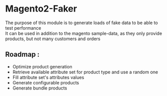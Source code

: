 # Magento2-Faker

The purpose of this module is to generate loads of fake data to be able to test performance  
It can be used in addition to the magento sample-data, as they only provide products, but not many customers and orders

## Roadmap :

* Optimize product generation
* Retrieve available attribute set for product type and use a random one 
* Fill attribute set's attributes values
* Generate configurable products
* Generate bundle products

